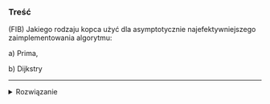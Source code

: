 ### Treść
(FIB)
Jakiego rodzaju kopca użyć dla asymptotycznie najefektywniejszego zaimplementowania
algorytmu:

a) Prima, 

b) Dijkstry

------
<details><summary>Rozwiązanie</summary>
<p>
    

b) Prima - kopiec fibbonaciego, zlozonosc: O(E + V*logV)

b) Dijkstry - kopiec fibbonaciego, zlozonosc: O(E + V*logV)
